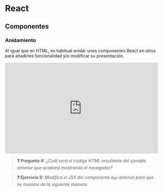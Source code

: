 # React
## Componentes
### Anidamiento

Al igual que en HTML, es habitual anidar unos componentes React en otros para añadirles funcionalidad y/o modificar su presentación.

<iframe height="300" style="width: 100%;" scrolling="no" title="Untitled" src="https://codepen.io/-lvaro-Ruiz-Calzada/embed/WbeWWja?default-tab=js%2Cresult&editable=true&theme-id=light" frameborder="no" loading="lazy" allowtransparency="true" allowfullscreen="true">
  See the Pen <a href="https://codepen.io/-lvaro-Ruiz-Calzada/pen/WbeWWja">
  Untitled</a> by Álvaro Ruiz Calzada (<a href="https://codepen.io/-lvaro-Ruiz-Calzada">@-lvaro-Ruiz-Calzada</a>)
  on <a href="https://codepen.io">CodePen</a>.
</iframe>

> **❓ Pregunta 4:** _¿Cuál será el código HTML resultante del ejemplo anterior que acabará mostrando el navegador?_

> **❓ Ejercicio 5:** _Modifica el JSX del componente `App` anterior para que se muestre de la siguiente manera:_
>
> <object type="image/svg+xml" data="./img/anidamiento.ejercicio.2.svg"></object>